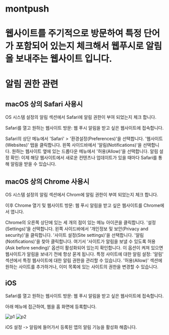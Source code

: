 # montpush
# 웹사이트를 주기적으로 방문하여 특정 단어가 포함되어 있는지 체크해서 웹푸시로 알림을 보내주는 웹사이트 입니다.

# 알림 권한 관련

## macOS 상의 Safari 사용시
OS 시스템 설정의 알림 섹션에서 Safari에 알림 권한이 부여 되었는지 체크 합니다.


Safari를 열고 원하는 웹사이트 방문: 웹 푸시 알림을 받고 싶은 웹사이트에 접속합니다.

Safari의 상단 메뉴에서 'Safari' > '환경설정(Preferences)'을 선택합니다.
'웹사이트(Websites)' 탭을 클릭합니다.
왼쪽 사이드바에서 '알림(Notifications)'을 선택합니다.
원하는 웹사이트 옆에 있는 드롭다운 메뉴에서 '허용(Allow)'을 선택합니다.
알림 설정 확인: 이제 해당 웹사이트에서 새로운 컨텐츠나 업데이트가 있을 때마다 Safari를 통해 알림을 받을 수 있습니다.

## macOS 상의 Chrome 사용시
OS 시스템 설정의 알림 섹션에서 Chrom에 알림 권한이 부여 되었는지 체크 합니다.

이후
Chrome 열기 및 웹사이트 방문: 웹 푸시 알림을 받고 싶은 웹사이트를 Chrome에서 엽니다.

Chrome의 오른쪽 상단에 있는 세 개의 점이 있는 메뉴 아이콘을 클릭합니다.
'설정(Settings)'을 선택합니다.
왼쪽 사이드바에서 '개인정보 및 보안(Privacy and security)'을 클릭합니다.
'사이트 설정(Site settings)'을 선택합니다.
'알림(Notifications)'을 찾아 클릭합니다.
여기서 '사이트가 알림을 보낼 수 있도록 허용(Ask before sending)' 옵션이 활성화되어 있는지 확인합니다. 이 옵션이 켜져 있으면 웹사이트가 알림을 보내기 전에 항상 묻게 됩니다.
특정 사이트에 대한 알림 설정: '알림' 섹션에서 특정 웹사이트에 대한 알림 권한을 관리할 수 있습니다. '허용(Allow)' 섹션에 원하는 사이트를 추가하거나, 이미 목록에 있는 사이트의 권한을 변경할 수 있습니다.

## iOS
Safari를 열고 원하는 웹사이트 방문: 웹 푸시 알림을 받고 싶은 웹사이트에 접속합니다.

아래 메뉴에 접근하여, 웹을 홈 화면에 등록합니다.

![p1](https://github.com/cwon/montpush/assets/3016263/acb30764-7eb2-40f5-a6b2-0e99c6f02915)
![p2](https://github.com/cwon/montpush/assets/3016263/32430866-e5cf-4a02-b207-3a84ac10c55b)

iOS 설정 -> 알림에 들어가서 등록된 앱의 알림 기능을 활성화 해줍니다.
